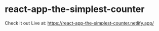 # react-app-the-simplest-counter
Check it out Live at: https://react-app-the-simplest-counter.netlify.app/
